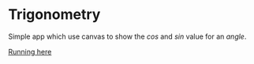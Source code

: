 # Trigonometry
Simple app which use canvas to show the *cos* and *sin* value for an *angle*.

[Running here](http://trigonometry.csornyei.com.s3-website.eu-central-1.amazonaws.com/)